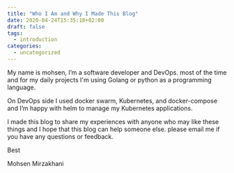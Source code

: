```yaml
---
title: "Who I Am and Why I Made This Blog"
date: 2020-04-24T15:35:18+02:00
draft: false
tags:
  - introduction
categories:
  - uncategorized
---
```


My name is mohsen, I’m a software developer and DevOps. most of the time and for my daily projects I'm using Golang or python as a programming language.


On DevOps side I used docker swarm, Kubernetes, and docker-compose and I’m happy with helm to manage my Kubernetes applications.


I made this blog to share my experiences with anyone who may like these things and I hope that this blog can help someone else.
please email me if you have any questions or feedback.

Best

Mohsen Mirzakhani